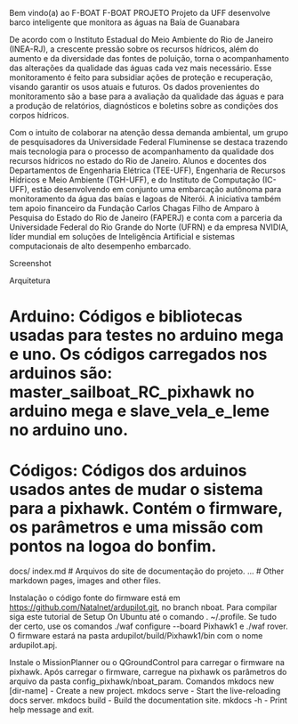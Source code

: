 Bem vindo(a) ao F-BOAT
F-BOAT PROJETO
Projeto da UFF desenvolve barco inteligente que monitora as águas na Baía de Guanabara

De acordo com o Instituto Estadual do Meio Ambiente do Rio de Janeiro (INEA-RJ), a crescente pressão sobre os recursos hídricos, além do aumento e da diversidade das fontes de poluição, torna o acompanhamento das alterações da qualidade das águas cada vez mais necessário. Esse monitoramento é feito para subsidiar ações de proteção e recuperação, visando garantir os usos atuais e futuros. Os dados provenientes do monitoramento são a base para a avaliação da qualidade das águas e para a produção de relatórios, diagnósticos e boletins sobre as condições dos corpos hídricos.

Com o intuito de colaborar na atenção dessa demanda ambiental, um grupo de pesquisadores da Universidade Federal Fluminense se destaca trazendo mais tecnologia para o processo de acompanhamento da qualidade dos recursos hídricos no estado do Rio de Janeiro. Alunos e docentes dos Departamentos de Engenharia Elétrica (TEE-UFF), Engenharia de Recursos Hídricos e Meio Ambiente (TGH-UFF), e do Instituto de Computação (IC-UFF), estão desenvolvendo em conjunto uma embarcação autônoma para monitoramento da água das baías e lagoas de Niterói. A iniciativa também tem apoio financeiro da Fundação Carlos Chagas Filho de Amparo à Pesquisa do Estado do Rio de Janeiro (FAPERJ) e conta com a parceria da Universidade Federal do Rio Grande do Norte (UFRN) e da empresa NVIDIA, líder mundial em soluções de Inteligência Artificial e sistemas computacionais de alto desempenho embarcado.

Screenshot

Arquitetura
   # Arduino: Códigos e bibliotecas usadas para testes no arduino mega e uno. Os códigos carregados nos arduinos são: master_sailboat_RC_pixhawk no arduino mega e slave_vela_e_leme no arduino uno.
   # Códigos: Códigos dos arduinos usados antes de mudar o sistema para a pixhawk. Contém o firmware, os parâmetros e uma missão com pontos na logoa do bonfim.

docs/
    index.md  # Arquivos do site de documentação do projeto.
    ...       # Other markdown pages, images and other files.

Instalação o código fonte do firmware está em https://github.com/Natalnet/ardupilot.git, no branch nboat. Para compilar siga este tutorial de Setup On Ubuntu até o comando . ~/.profile. Se tudo der certo, use os comandos ./waf configure --board Pixhawk1 e ./waf rover. O firmware estará na pasta ardupilot/build/Pixhawk1/bin com o nome ardupilot.apj.

Instale o MissionPlanner ou o QGroundControl para carregar o firmware na pixhawk. Após carregar o firmware, carregue na pixhawk os parâmetros do arquivo da pasta config_pixhawk/nboat_param.
Comandos
mkdocs new [dir-name] - Create a new project.
mkdocs serve - Start the live-reloading docs server.
mkdocs build - Build the documentation site.
mkdocs -h - Print help message and exit.
